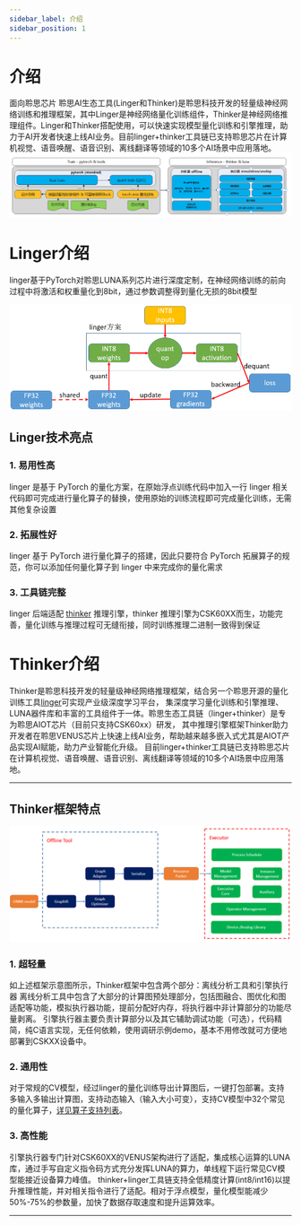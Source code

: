 ```yaml
---
sidebar_label: 介绍  
sidebar_position: 1  
---
```


# 介绍
面向聆思芯片
聆思AI生态工具(Linger和Thinker)是聆思科技开发的轻量级神经网络训练和推理框架，其中Linger是神经网络量化训练组件，Thinker是神经网络推理组件。Linger和Thinker搭配使用，可以快速实现模型量化训练和引擎推理，助力于AI开发者快速上线AI业务。目前linger+thinker工具链已支持聆思芯片在计算机视觉、语音唤醒、语音识别、离线翻译等领域的10多个AI场景中应用落地。
![intro](../Intro/files/intro.png)

# Linger介绍

linger基于PyTorch对聆思LUNA系列芯片进行深度定制，在神经网络训练的前向过程中将激活和权重量化到8bit，通过参数调整得到量化无损的8bit模型

![doc/image/solution.png](../Intro/files/solution.png)

## Linger技术亮点
### 1. 易用性高
linger 是基于 PyTorch 的量化方案，在原始浮点训练代码中加入一行 linger 相关代码即可完成进行量化算子的替换，使用原始的训练流程即可完成量化训练，无需其他复杂设置

### 2. 拓展性好
linger 基于 PyTorch 进行量化算子的搭建，因此只要符合 PyTorch 拓展算子的规范，你可以添加任何量化算子到 linger 中来完成你的量化需求

### 3. 工具链完整
linger 后端适配 [thinker](https://github.com/LISTENAI/thinker) 推理引擎，thinker 推理引擎为CSK60XX而生，功能完善，量化训练与推理过程可无缝衔接，同时训练推理二进制一致得到保证

# Thinker介绍

Thinker是聆思科技开发的轻量级神经网络推理框架，结合另一个聆思开源的量化训练工具[linger](https://github.com/LISTENAI/linger)可实现产业级深度学习平台，
集深度学习量化训练和引擎推理、LUNA器件库和丰富的工具组件于一体。聆思生态工具链（linger+thinker）是专为聆思AIOT芯片（目前只支持CSK60xx）研发，
其中推理引擎框架Thinker助力开发者在聆思VENUS芯片上快速上线AI业务，帮助越来越多嵌入式尤其是AIOT产品实现AI赋能，助力产业智能化升级。
目前linger+thinker工具链已支持聆思芯片在计算机视觉、语音唤醒、语音识别、离线翻译等领域的10多个AI场景中应用落地。
***
## Thinker框架特点
![thinker/docs/images/struct.png](../Intro/files/struct.png)
### 1. 超轻量
如上述框架示意图所示，Thinker框架中包含两个部分：离线分析工具和引擎执行器
离线分析工具中包含了大部分的计算图预处理部分，包括图融合、图优化和图适配等功能，模拟执行器功能，提前分配好内存，将执行器中非计算部分的功能尽量剥离。
引擎执行器主要负责计算部分以及其它辅助调试功能（可选），代码精简，纯C语言实现，无任何依赖，使用调研示例demo，基本不用修改就可方便地部署到CSKXX设备中。

### 2. 通用性
对于常规的CV模型，经过linger的量化训练导出计算图后，一键打包部署。支持多输入多输出计算图，支持动态输入（输入大小可变），支持CV模型中32个常见的量化算子，[详见算子支持列表](../Thinker/Inference_Engine/operator.md)。

### 3. 高性能
引擎执行器专门针对CSK60XX的VENUS架构进行了适配，集成核心运算的LUNA库，通过手写自定义指令码方式充分发挥LUNA的算力，单线程下运行常见CV模型能接近设备算力峰值。
thinker+linger工具链支持全低精度计算(int8/int16)以提升推理性能，并对相关指令进行了适配。相对于浮点模型，量化模型能减少50%-75%的参数量，加快了数据存取速度和提升运算效率。
***
